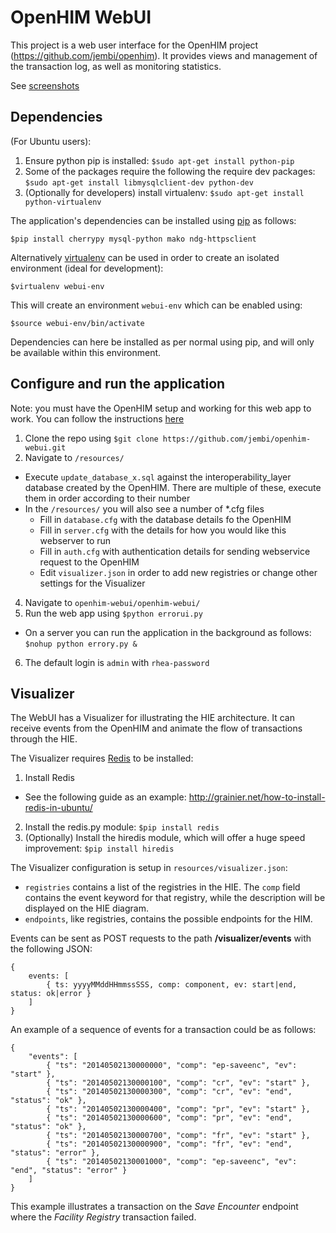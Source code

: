 OpenHIM WebUI
=============

This project is a web user interface for the OpenHIM project (https://github.com/jembi/openhim). It provides views and management of the transaction log, as well as monitoring statistics.

See [screenshots](https://github.com/jembi/openhim-webui/wiki/Screenshots)

Dependencies
------------

(For Ubuntu users):

1. Ensure python pip is installed: `$sudo apt-get install python-pip`
2. Some of the packages require the following the require dev packages: ```$sudo apt-get install libmysqlclient-dev python-dev```
3. (Optionally for developers) install virtualenv: ```$sudo apt-get install python-virtualenv```

The application's dependencies can be installed using [pip](https://pypi.python.org/pypi/pip) as follows:
```
$pip install cherrypy mysql-python mako ndg-httpsclient
```

Alternatively [virtualenv](http://www.virtualenv.org/en/latest/) can be used in order to create an isolated environment (ideal for development):
```
$virtualenv webui-env
```
This will create an environment ```webui-env``` which can be enabled using:
```
$source webui-env/bin/activate
```
Dependencies can here be installed as per normal using pip, and will only be available within this environment.

Configure and run the application
---------------------------------

Note: you must have the OpenHIM setup and working for this web app to work. You can follow the instructions [here](https://github.com/jembi/openhim#readme)

1. Clone the repo using ```$git clone https://github.com/jembi/openhim-webui.git```
2. Navigate to ```/resources/```
  * Execute ```update_database_x.sql``` against the interoperability_layer database created by the OpenHIM. There are multiple of these, execute them in order according to their number
  * In the ```/resources/``` you will also see a number of *.cfg files
    * Fill in ```database.cfg``` with the database details fo the OpenHIM
    * Fill in ```server.cfg``` with the details for how you would like this webserver to run
    * Fill in ```auth.cfg``` with authentication details for sending webservice request to the OpenHIM
    * Edit ```visualizer.json``` in order to add new registries or change other settings for the Visualizer
4. Navigate to ```openhim-webui/openhim-webui/```
5. Run the web app using ```$python errorui.py```
  * On a server you can run the application in the background as follows: ```$nohup python errory.py &```
6. The default login is ```admin``` with ```rhea-password```

Visualizer
----------

The WebUI has a Visualizer for illustrating the HIE architecture. It can receive events from the OpenHIM and animate the flow of transactions through the HIE.

The Visualizer requires [Redis](http://redis.io/) to be installed:

1. Install Redis
  * See the following guide as an example: http://grainier.net/how-to-install-redis-in-ubuntu/
2. Install the redis.py module: ```$pip install redis```
3. (Optionally) Install the hiredis module, which will offer a huge speed improvement: ```$pip install hiredis```

The Visualizer configuration is setup in ```resources/visualizer.json```:

* `registries` contains a list of the registries in the HIE. The `comp` field contains the event keyword for that registry, while the description will be displayed on the HIE diagram.
* `endpoints`, like registries, contains the possible endpoints for the HIM.

Events can be sent as POST requests to the path **/visualizer/events** with the following JSON: 
```
{
	events: [
		{ ts: yyyyMMddHHmmssSSS, comp: component, ev: start|end, status: ok|error }
	]
}
```

An example of a sequence of events for a transaction could be as follows:
```
{
	"events": [
		{ "ts": "20140502130000000", "comp": "ep-saveenc", "ev": "start" },
		{ "ts": "20140502130000100", "comp": "cr", "ev": "start" },
		{ "ts": "20140502130000300", "comp": "cr", "ev": "end", "status": "ok" },
		{ "ts": "20140502130000400", "comp": "pr", "ev": "start" },
		{ "ts": "20140502130000600", "comp": "pr", "ev": "end", "status": "ok" },
		{ "ts": "20140502130000700", "comp": "fr", "ev": "start" },
		{ "ts": "20140502130000900", "comp": "fr", "ev": "end", "status": "error" },
		{ "ts": "20140502130001000", "comp": "ep-saveenc", "ev": "end", "status": "error" }
	]
}
```
This example illustrates a transaction on the *Save Encounter* endpoint where the *Facility Registry* transaction failed.
